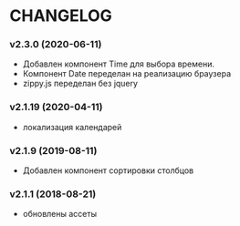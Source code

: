 CHANGELOG
=========

### v2.3.0 (2020-06-11)
* Добавлен компонент Time  для выбора  времени.
* Компонент  Date переделан на  реализацию  браузера
* zippy.js  переделан  без  jquery
  
 
### v2.1.19 (2020-04-11)

 * локализация календарей
 
### v2.1.9 (2019-08-11)

 * Добавлен  компонент сортировки столбцов

### v2.1.1 (2018-08-21)

 * обновлены  ассеты
  
